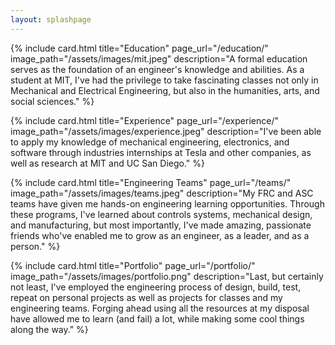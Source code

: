 ```yaml
---
layout: splashpage
---
```


{% include card.html
    title="Education"
    page_url="/education/"
    image_path="/assets/images/mit.jpeg"
    description="A formal education serves as the foundation of an engineer's knowledge and abilities. As a student at MIT, I've had the privilege to take fascinating classes not only in Mechanical and Electrical Engineering, but also in the humanities, arts, and social sciences." %}

{% include card.html
    title="Experience"
    page_url="/experience/"
    image_path="/assets/images/experience.jpeg"
    description="I've been able to apply my knowledge of mechanical engineering, electronics, and software through industries internships at Tesla and other companies, as well as research at MIT and UC San Diego." %}

{% include card.html
    title="Engineering Teams"
    page_url="/teams/"
    image_path="/assets/images/teams.jpeg"
    description="My FRC and ASC teams have given me hands-on engineering learning opportunities. Through these programs, I've learned about controls systems, mechanical design, and manufacturing, but most importantly, I've made amazing, passionate friends who've enabled me to grow as an engineer, as a leader, and as a person." %}

{% include card.html
    title="Portfolio"
    page_url="/portfolio/"
    image_path="/assets/images/portfolio.png"
    description="Last, but certainly not least, I've employed the engineering process of design, build, test, repeat on personal projects as well as projects for classes and my engineering teams. Forging ahead using all the resources at my disposal have allowed me to learn (and fail) a lot, while making some cool things along the way." %}
